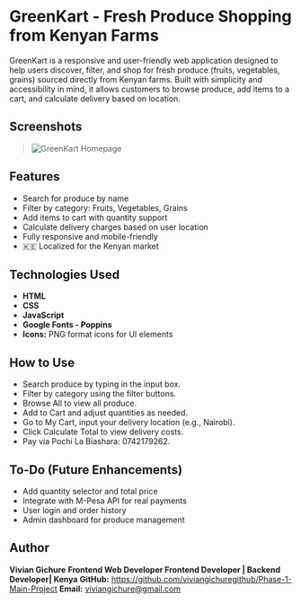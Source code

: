 # GreenKart - Fresh Produce Shopping from Kenyan Farms

GreenKart is a responsive and user-friendly web application designed to help users discover, filter, and shop for fresh produce (fruits, vegetables, grains) sourced directly from Kenyan farms. Built with simplicity and accessibility in mind, it allows customers to browse produce, add items to a cart, and calculate delivery based on location.

## Screenshots

> ![GreenKart Homepage](./screenshots/home)  

## Features

- Search for produce by name
- Filter by category: Fruits, Vegetables, Grains
- Add items to cart with quantity support
- Calculate delivery charges based on user location
- Fully responsive and mobile-friendly
- 🇰🇪 Localized for the Kenyan market

## Technologies Used

- **HTML**
- **CSS**
- **JavaScript**
- **Google Fonts - Poppins**
- **Icons:** PNG format icons for UI elements


## How to Use
- Search produce by typing in the input box.
- Filter by category using the filter buttons.
- Browse All to view all produce.
- Add to Cart and adjust quantities as needed.
- Go to My Cart, input your delivery location (e.g., Nairobi).
- Click Calculate Total to view delivery costs.
- Pay via Pochi La Biashara: 0742179262.

## To-Do (Future Enhancements)
- Add quantity selector and total price
- Integrate with M-Pesa API for real payments
- User login and order history
- Admin dashboard for produce management

## Author
**Vivian Gichure**
**Frontend Web Developer Frontend Developer | Backend Developer| Kenya**
**GitHub:** https://github.com/viviangichuregithub/Phase-1-Main-Project
**Email:** viviangichure@gmail.com